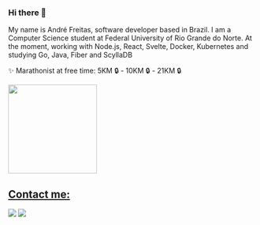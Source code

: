 ### Hi there 👋


My name is André Freitas, software developer based in Brazil. I am a Computer Science student at Federal University of Rio Grande do Norte. At the moment, working with Node.js, React, Svelte, Docker, Kubernetes and studying Go, Java, Fiber and ScyllaDB


✨ Marathonist at free time:  5KM 🔒 - 10KM 🔒 - 21KM 🔒

<div>
<a href="https://github.com/andrefsilveira1">
<img height="180em" src="https://github-readme-stats.vercel.app/api/top-langs/?username=andrefsilveira1&layout=compact&langs_count=7&theme=dracula"/>
</div>
  

## Contact me:

<div>
<a href = "mailto:freitasandre38@gmail.com"><img src="https://img.shields.io/badge/Gmail-D14836?style=for-the-badge&logo=gmail&logoColor=white" target="_blank"></a>
<a href="https://www.linkedin.com/in/andré-freitas-b59964208/" target="_blank"><img src="https://img.shields.io/badge/-LinkedIn-%230077B5?style=for-the-badge&logo=linkedin&logoColor=white" target="_blank"></a>   
</div>


